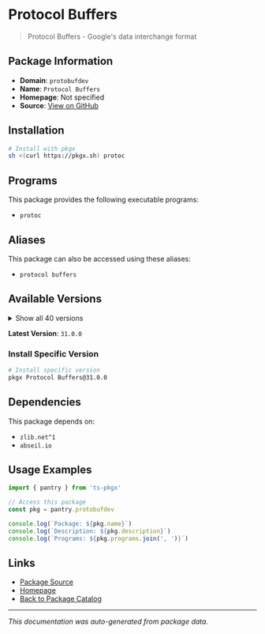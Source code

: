 # Protocol Buffers

> Protocol Buffers - Google's data interchange format

## Package Information

- **Domain**: `protobufdev`
- **Name**: `Protocol Buffers`
- **Homepage**: Not specified
- **Source**: [View on GitHub](https://github.com/pkgxdev/pantry/tree/main/projects/protobuf.dev/package.yml)

## Installation

```bash
# Install with pkgx
sh <(curl https://pkgx.sh) protoc
```

## Programs

This package provides the following executable programs:

- `protoc`

## Aliases

This package can also be accessed using these aliases:

- `protocol buffers`

## Available Versions

<details>
<summary>Show all 40 versions</summary>

- `31.0.0`, `30.2.0`, `30.1.0`, `30.0.0`, `29.4.0`
- `29.3.0`, `29.2.0`, `29.1.0`, `29.0.0`, `28.3.0`
- `28.2.0`, `28.1.0`, `28.0.0`, `27.5.0`, `27.4.0`
- `27.3.0`, `27.2.0`, `27.1.0`, `27.0.0`, `26.1.0`
- `26.0.0`, `25.7.0`, `25.6.0`, `25.5.0`, `25.4.0`
- `25.3.0`, `25.2.0`, `25.1.0`, `25.0.0`, `24.4.0`
- `24.3.0`, `24.2.0`, `24.1.0`, `23.4.0`, `23.3.0`
- `23.2.0`, `23.1.0`, `23.0.0`, `22.5.0`, `21.12.0`

</details>

**Latest Version**: `31.0.0`

### Install Specific Version

```bash
# Install specific version
pkgx Protocol Buffers@31.0.0
```

## Dependencies

This package depends on:

- `zlib.net^1`
- `abseil.io`

## Usage Examples

```typescript
import { pantry } from 'ts-pkgx'

// Access this package
const pkg = pantry.protobufdev

console.log(`Package: ${pkg.name}`)
console.log(`Description: ${pkg.description}`)
console.log(`Programs: ${pkg.programs.join(', ')}`)
```

## Links

- [Package Source](https://github.com/pkgxdev/pantry/tree/main/projects/protobuf.dev/package.yml)
- [Homepage](#)
- [Back to Package Catalog](../package-catalog.md)

---

*This documentation was auto-generated from package data.*
